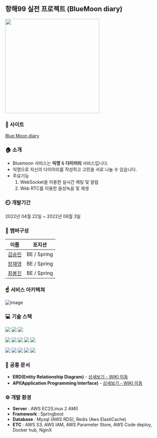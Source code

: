## 항해99 실전 프로젝트 (BlueMoon diary)
<img src="https://user-images.githubusercontent.com/79817823/170234163-15484676-6d55-45e3-a156-d9f579106538.jpg" width="300" height="300"/>

### 🔗 사이트
[Blue Moon diary](https://bluemoondiary.com)

### 🏠 소개
- Bluemoon 서비스는 <b>익명</b> & <b>다이어리 </b> 서비스입니다.
- 익명으로 자신의 다이어리를 작성하고 고민을 서로 나눌 수 있습니다.
- 주요기능
  1. WebSocket을 이용한 실시간 채팅 및 알림
  2. Web RTC를 이용한 음성녹음 및 재생

### ⏲️ 개발기간
2022년 04월 22일 ~ 2022년 06월 3일

### 🧙 맴버구성
|  이름  |  포지션  |
| :----: | :-----: |
| [김승민](https://github.com/TodayIsYolo)|BE / Spring|
| [장재영](https://github.com/jaeyoungjang2)|BE / Spring|
| [최봉진](https://github.com/cbjjzzang)|BE / Spring|

### ☝ 서비스 아키텍쳐
![image](https://user-images.githubusercontent.com/100131652/170226815-a2ec819a-bd8e-4c12-a771-e60a6d4f6db2.png)

### 💻 기술 스택
<img src="https://img.shields.io/badge/Java-007396?style=flat-square&logo=Java&logoColor=white"/> <img src="https://img.shields.io/badge/Spring Boot-6DB33F?style=flat-square&logo=Spring Boot&logoColor=white"/> <img src="https://img.shields.io/badge/Spring Security-6DB33F?style=flat-square&logo=Spring Security&logoColor=white"/>

<img src="https://img.shields.io/badge/Stomp-010101?style=flat-square&logo=Stomp&logoColor=white"/> <img src="https://img.shields.io/badge/Socket-010101?style=flat-square&logo=Socket.io&logoColor=white"/> <img src="https://img.shields.io/badge/Redis-DC382D?style=flat-square&logo=Redis&logoColor=white"/> <img src="https://img.shields.io/badge/Sourcetree-0052CC?style=flat-square&logo=Sourcetree&logoColor=white"/> <img src="https://img.shields.io/badge/MySQL-4479A1?style=flat-square&logo=MySQL&logoColor=white"/>

<img src="https://img.shields.io/badge/GitHub-181717?style=flat-square&logo=GitHub&logoColor=white"/> <img src="https://img.shields.io/badge/Amazon S3-569A31?style=flat-square&logo=Amazon S3&logoColor=white"/> <img src="https://img.shields.io/badge/Amazon AWS-232F3E?style=flat-square&logo=Amazon AWS&logoColor=white"/> <img src="https://img.shields.io/badge/NGINX-009639?style=flat-square&logo=NGINX&logoColor=white"/> <img src="https://img.shields.io/badge/Docker-2496ED?style=flat-square&logo=Docker&logoColor=white"/>

### 📝 공통 문서
- **ERD(Entity Relationship Diagram)** - <a href="https://github.com/hh99-Final-Project/bluemoonBE/wiki/API" >상세보기 - WIKI 이동</a>
- **API(Application Programming Interface)** - <a href="daram.tistory.com" >상세보기 - WIKI 이동</a>

### ⚙️ 개발 환경
- **Server** : AWS EC2(Linux 2 AMI)
- **Framework** : Springboot
- **Database** : Mysql (AWS RDS), Redis (Aws ElastiCache)
- **ETC** : AWS S3, AWS IAM, AWS Parameter Store, AWS Code deploy, Docker hub, NginX



